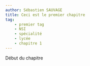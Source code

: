 ```yaml
---
author: Sébastien SAUVAGE
title: Ceci est le premier chapitre
tag:
    - premier tag
    - NSI
    - spécialité
    - lycée
    - chapitre 1
---
```


Début du chapitre
